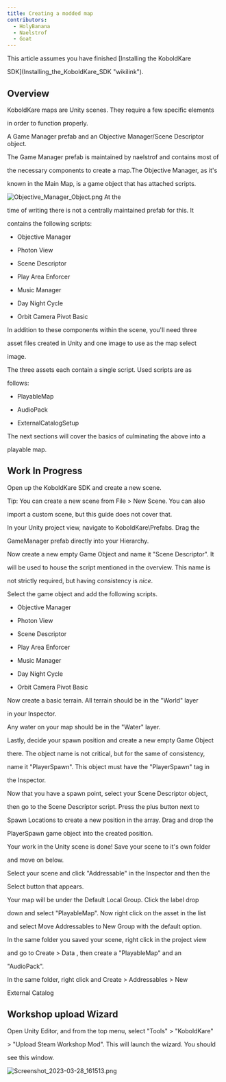 ```yaml
---
title: Creating a modded map
contributors:
  - HolyBanana
  - Naelstrof
  - Goat
---
```


This article assumes you have finished [Installing the KoboldKare
SDK](Installing_the_KoboldKare_SDK "wikilink").

## Overview

KoboldKare maps are Unity scenes. They require a few specific elements
in order to function properly.

A Game Manager prefab and an Objective Manager/Scene Descriptor object.
The Game Manager prefab is maintained by naelstrof and contains most of
the necessary components to create a map.The Objective Manager, as it's
known in the Main Map, is a game object that has attached scripts.
![](Objective_Manager_Object.png "Objective_Manager_Object.png") At the
time of writing there is not a centrally maintained prefab for this. It
contains the following scripts:

- Objective Manager
- Photon View
- Scene Descriptor
- Play Area Enforcer
- Music Manager
- Day Night Cycle
- Orbit Camera Pivot Basic

In addition to these components within the scene, you'll need three
asset files created in Unity and one image to use as the map select
image.

The three assets each contain a single script. Used scripts are as
follows:

- PlayableMap
- AudioPack
- ExternalCatalogSetup  

The next sections will cover the basics of culminating the above into a
playable map.

## Work In Progress

Open up the KoboldKare SDK and create a new scene.

Tip: You can create a new scene from File \> New Scene. You can also
import a custom scene, but this guide does not cover that.

In your Unity project view, navigate to KoboldKare\Prefabs. Drag the
GameManager prefab directly into your Hierarchy.

Now create a new empty Game Object and name it "Scene Descriptor". It
will be used to house the script mentioned in the overview. This name is
not strictly required, but having consistency is *nice*.

Select the game object and add the following scripts.

- Objective Manager
- Photon View
- Scene Descriptor
- Play Area Enforcer
- Music Manager
- Day Night Cycle
- Orbit Camera Pivot Basic

Now create a basic terrain. All terrain should be in the "World" layer
in your Inspector.

Any water on your map should be in the "Water" layer.

Lastly, decide your spawn position and create a new empty Game Object
there. The object name is not critical, but for the same of consistency,
name it "PlayerSpawn". This object must have the "PlayerSpawn" tag in
the Inspector.

Now that you have a spawn point, select your Scene Descriptor object,
then go to the Scene Descriptor script. Press the plus button next to
Spawn Locations to create a new position in the array. Drag and drop the
PlayerSpawn game object into the created position.

Your work in the Unity scene is done! Save your scene to it's own folder
and move on below.

Select your scene and click "Addressable" in the Inspector and then the
Select button that appears.

Your map will be under the Default Local Group. Click the label drop
down and select "PlayableMap". Now right click on the asset in the list
and select Move Addressables to New Group with the default option.

In the same folder you saved your scene, right click in the project view
and go to Create \> Data , then create a "PlayableMap" and an
"AudioPack".

In the same folder, right click and Create \> Addressables \> New
External Catalog

## Workshop upload Wizard

Open Unity Editor, and from the top menu, select "Tools" \> "KoboldKare"
\> "Upload Steam Workshop Mod". This will launch the wizard. You should
see this window.
![](Screenshot_2023-03-28_161513.png "Screenshot_2023-03-28_161513.png")
